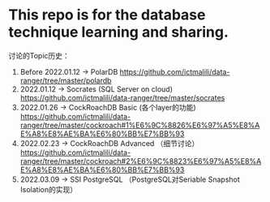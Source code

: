 # This repo is for the database technique learning and sharing.

讨论的Topic历史：
1. Before 2022.01.12 -> PolarDB https://github.com/ictmalili/data-ranger/tree/master/polardb 
2. 2022.01.12 -> Socrates (SQL Server on cloud) https://github.com/ictmalili/data-ranger/tree/master/socrates
3. 2022.01.26 -> CockRoachDB Basic (各个layer的功能) https://github.com/ictmalili/data-ranger/tree/master/cockroach#1%E6%9C%8826%E6%97%A5%E8%AE%A8%E8%AE%BA%E6%80%BB%E7%BB%93
4. 2022.02.23 -> CockRoachDB Advanced （细节讨论）https://github.com/ictmalili/data-ranger/tree/master/cockroach#2%E6%9C%8823%E6%97%A5%E8%AE%A8%E8%AE%BA%E6%80%BB%E7%BB%93
5. 2022.03.09 -> SSI PostgreSQL （PostgreSQL对Seriable Snapshot Isolation的实现） 
